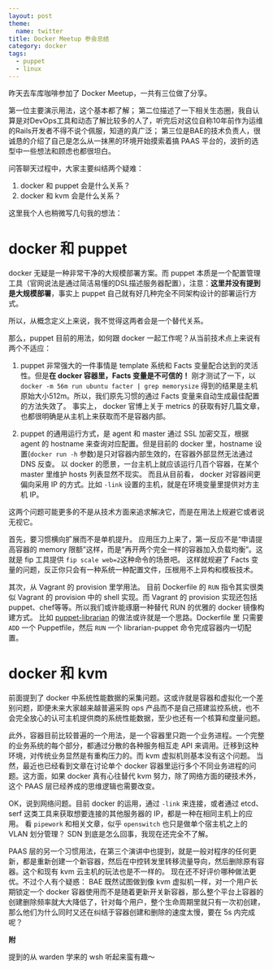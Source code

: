 ```yaml
---
layout: post
theme:
  name: twitter
title: Docker Meetup 参会总结
category: docker
tags:
  - puppet
  - linux
---
```


昨天去车库咖啡参加了 Docker Meetup，一共有三位做了分享。

第一位主要演示用法，这个基本都了解；
第二位描述了一下相关生态圈，我自认算是对DevOps工具和动态了解比较多的人了，听完后对这位自称10年前作为运维的Rails开发者不得不说个佩服，知道的真广泛；
第三位是BAE的技术负责人，很诚恳的介绍了自己是怎么从一抹黑的环境开始摸索着搞 PAAS 平台的，波折的选型中一些想法和顾虑也都很坦白。

问答聊天过程中，大家主要纠结两个疑难：

1. docker 和 puppet 会是什么关系？
2. docker 和 kvm 会是什么关系？

这里我个人也稍微写几句我的想法：

docker 和 puppet
==================

docker 无疑是一种非常干净的大规模部署方案。而 puppet 本质是一个配置管理工具（官网说法是通过简洁易懂的DSL描述服务器配置），注意：**这里并没有提到是大规模部署**，事实上 puppet 自己就有好几种完全不同架构设计的部署运行方式。

所以，从概念定义上来说，我不觉得这两者会是一个替代关系。

那么，puppet 目前的用法，如何跟 docker 一起工作呢？从当前技术点上来说有两个不适应：

1. puppet 非常强大的一件事情是 template 系统和 Facts 变量配合达到的灵活性。但是**在 docker 容器里，Facts 变量是不可信的！**
   刚才测试了一下，以 `docker -m 56m run ubuntu facter | grep memorysize` 得到的结果是主机原始大小512m。所以，我们原先习惯的通过 Facts 变量来自动生成最佳配置的方法失效了。
   事实上， docker 官博上关于 metrics 的获取有好几篇文章，也都很明确是从主机上来获取而不是容器内部。
   
2. puppet 的通用运行方式，是 agent 和 master 通过 SSL 加密交互，根据 agent 的 hostname 来查询对应配置。但是目前的 docker 里，hostname 设置(`docker run -h` 参数)是只对容器内部生效的，在容器外部显然无法通过 DNS 反查。
   以 docker 的愿景，一台主机上就应该运行几百个容器，在某个 master 里维护 hosts 列表显然不现实。
   而且从目前看， docker 对容器间更偏向采用 IP 的方式。比如 `-link` 设置的主机，就是在环境变量里提供对方主机 IP。

这两个问题可能更多的不是从技术方面来追求解决它，而是在用法上规避它或者说无视它。

首先，要习惯横向扩展而不是单机提升。
应用压力上来了，第一反应不是“申请提高容器的 memory 限额”这样，而是“再开两个完全一样的容器加入负载均衡”。这就是 fip 工具提供 `fip scale web=2`这种命令的场景吧。
这样就规避了 Facts 变量的问题，反正你只会有一种系统一种配置文件，压根用不上异构和模板技术。

其次，从 Vagrant 的 provision 里学用法。
目前 Dockerfile 的 `RUN` 指令其实很类似 Vagrant 的 provision 中的 shell 实现。而 Vagrant 的 provision 实现还包括 puppet、chef等等。所以我们或许能琢磨一种替代 RUN 的优雅的 docker 镜像构建方式。
比如 [puppet-librarian](http://librarian-puppet.com/) 的做法或许就是一个思路。Dockerfile 里 只需要 `ADD` 一个 Puppetfile，然后 `RUN` 一个 librarian-puppet 命令完成容器内一切配置。

docker 和 kvm
===================

前面提到了 docker 中系统性能数据的采集问题。这或许就是容器和虚拟化一个差别问题，即便未来大家越来越普遍采购 ops 产品而不是自己搭建监控系统，也不会完全放心的认可主机提供商的系统性能数据，至少也还有一个核算和度量问题。

此外，容器目前比较普遍的一个用法，是一个容器里只跑一个业务进程。一个完整的业务系统的每个部分，都通过分散的各种服务相互走 API 来调用。迁移到这种环境，对传统业务显然是有重构压力的。而 kvm 虚拟机则基本没有这个问题。
当然，最近也已经看到文章在讨论单个 docker 容器里运行多个不同业务进程的问题。这方面，如果 docker 真有心往替代 kvm 努力，除了网络方面的硬技术外，这个 PAAS 层已经养成的思维逻辑也需要改变。

OK，说到网络问题。目前 docker 的运用，通过 `-link` 来连接，或者通过 etcd、serf 这类工具来获取想要连接的其他服务器的 IP，都是一种在相同主机上的应用。
看 `pipework` 和相关文章，似乎 `openswitch` 也只是做单个宿主机之上的 VLAN 划分管理？ SDN 到底是怎么回事，我现在还完全不了解。

PAAS 层的另一个习惯用法，在第三个演讲中也提到，就是一般对程序的任何更新，都是重新创建一个新容器，然后在中控转发里转移流量导向，然后删除原有容器。这个和现有 kvm 云主机的玩法也是不一样的。
现在还不好评价哪种做法更优。不过个人有个疑惑： BAE 既然试图做到像 kvm 虚拟机一样，对一个用户长期锁定一个 docker 容器使用而不是随着更新开关新容器，那么整个平台上容器的创建删除频率就大大降低了，针对每个用户，整个生命周期里就只有一次初创建，那么他们为什么同时又还在纠结于容器创建和删除的速度太慢，要在 5s 内完成呢？

__附__

提到的从 warden 学来的 wsh 听起来蛮有趣～
